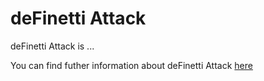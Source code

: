 # deFinetti Attack

deFinetti Attack is ...

You can find futher information about deFinetti Attack [here](../T3.5/deFinetti.md)
